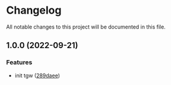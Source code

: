 # Changelog

All notable changes to this project will be documented in this file.

## 1.0.0 (2022-09-21)


### Features

* init tgw ([289daee](https://github.com/tnx-journey-to-cloud/terraform-aws-tgw/commit/289daeef42bf77a81e59e857acb8575be177cf09))
